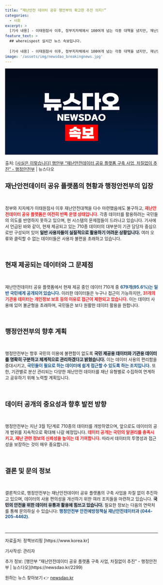 ```yaml
---
title: “재난안전 데이터 공유 행안부의 확고한 추진 의지!”
categories:
  - 사회
excerpt: >
  [기사 내용] - 이태원참사 이후, 정부지자체에서 100여개 넘는 각종 대책을 냈지만, 재난안전데이터 공유 …
feature_text: >
  ## whereispost 실시간 뉴스 속보입니다.

  [기사 내용] - 이태원참사 이후, 정부지자체에서 100여개 넘는 각종 대책을 냈지만, 재난안전데이터 공유 …
image: '/assets/img/newsdao_breakingnews.jpg'
---
```


![뉴스다오 속보](/assets/img/newsdao_breakingnews.jpg)

<p>출처: <a href="https://newsdao.kr/2299" rel="dofollow">[사실은 이렇습니다] 행안부 “재난안전데이터 공유 플랫폼 구축 사업, 차질없이 추진” - 행정안전부</a> | 뉴스다오</p>

<h2 data-ke-size="size26">재난안전데이터 공유 플랫폼의 현황과 행정안전부의 입장</h2>

<p data-ke-size="size16">&nbsp;</p>

정부와 지자체가 이태원참사 이후 재난안전대책을 다수 마련했음에도 불구하고, <b><span style="color: #ee2323;">재난안전데이터 공유 플랫폼은 여전히 반쪽 운영 상태입니다.</span></b> 각종 데이터를 활용하려는 국민들의 의도를 반영하지 못하고 있으며, 현 시스템의 문제점들이 드러나고 있습니다. 기사에서 언급된 바와 같이, 현재 제공되고 있는 710종 데이터의 대부분이 기관 담당자 중심으로만 구성되어 있어 <b><span style="background-color: #21538527;">일반 사용자들이 실질적으로 활용하기 어려운 상황입니다.</span></b> 여러 오류와 클릭할 수 없는 데이터들은 사용자 불편을 초래하고 있습니다.

<p data-ke-size="size16">&nbsp;</p>

<h2 data-ke-size="size26">현재 제공되는 데이터와 그 문제점</h2>

<p data-ke-size="size16">&nbsp;</p>

재난안전데이터 공유 플랫폼에서 현재 제공 중인 데이터 710개 중 <b><span style="color: #1a5490;">679개(95.6%)는 일반 국민에게 공개되어 있습니다.</span></b> 이러한 데이터들은 누구나 접근이 가능하지만, <b><span style="color: #ee2323;">31개의 기관용 데이터는 개인정보 보호 등의 이유로 접근이 제한되고 있습니다.</span></b> 이는 데이터 사용에 있어 불균형을 초래하며, 국민들은 보다 원활한 데이터 활용을 원합니다.

<p data-ke-size="size16">&nbsp;</p>

<h2 data-ke-size="size26">행정안전부의 향후 계획</h2>

<p data-ke-size="size16">&nbsp;</p>

행정안전부는 향후 국민의 이용에 불편함이 없도록 <b><span style="background-color: #21538527;">국민 제공용 데이터와 기관용 데이터를 명확히 구분하고 체계적으로 관리하겠다고 밝혔습니다.</span></b> 이는 데이터 사용의 편리함을 증대시키고, <b><span style="color: #1a5490;">국민들이 필요로 하는 데이터에 쉽게 접근할 수 있도록 하는 조치입니다.</span></b> 또한, 기관별로 분산 관리되는 다양한 재난안전 데이터를 재난 유형별로 수집하여 연계하고 공유하기 위해 노력할 계획입니다.

<p data-ke-size="size16">&nbsp;</p>

<h2 data-ke-size="size26">데이터 공개의 중요성과 향후 발전 방향</h2>

<p data-ke-size="size16">&nbsp;</p>

행정안전부는 지난 3월 1단계로 710종의 데이터를 개방하였으며, 앞으로도 데이터의 공개 범위를 지속적으로 확대해 나갈 예정입니다. <b><span style="color: #ee2323;">데이터 공개는 국민의 알권리를 충족시키고, 재난 관련 정보의 신뢰성을 높이는 데 기여합니다.</span></b> 따라서 데이터의 투명성과 접근성을 보장하는 것이 매우 중요합니다.

<p data-ke-size="size16">&nbsp;</p>

<h2 data-ke-size="size26">결론 및 문의 정보</h2>

<p data-ke-size="size16">&nbsp;</p>

결론적으로, 행정안전부는 재난안전데이터 공유 플랫폼의 구축 사업을 차질 없이 추진하고 있으며, 데이터의 사용 편의성을 개선하기 위한 여러 조치들을 마련하고 있습니다. <b><span style="background-color: #21538527;">국민의 안전을 위한 데이터 유통과 활용에 힘쓰고 있습니다.</span></b> 필요한 정보는 다음의 연락처를 통해 문의하실 수 있습니다: <b><span style="color: #1a5490;">행정안전부 안전예방정책실 재난안전데이터과 (044-205-4462)</span></b>.

<p data-ke-size="size16">&nbsp;</p>

<hr>

<p>자료출처: 정책브리핑 [https://www.korea.kr]</p>
<p>기사작성: 관리자</p>
<p>추가 정보: [행안부 “재난안전데이터 공유 플랫폼 구축 사업, 차질없이 추진” - 행정안전부 | 뉴스다오](https://newsdao.kr/2299)</p> 

원하는 뉴스 찾아보기 👉 <a href="https://newsdao.kr" rel="dofollow">newsdao.kr</a>


